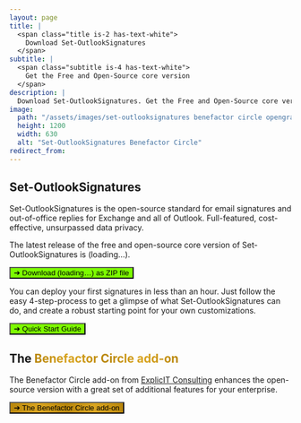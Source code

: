 ```yaml
---
layout: page
title: |
  <span class="title is-2 has-text-white">
    Download Set-OutlookSignatures
  </span>
subtitle: |
  <span class="subtitle is-4 has-text-white">
    Get the Free and Open-Source core version
  </span>
description: |
  Download Set-OutlookSignatures. Get the Free and Open-Source core version. GitHub. FOSS.
image:
  path: "/assets/images/set-outlooksignatures benefactor circle opengraph1200x630.png"
  height: 1200
  width: 630
  alt: "Set-OutlookSignatures Benefactor Circle"
redirect_from:
---
```


<div style="min-height: 100vh;">
  <h2>Set-OutlookSignatures</h2>
  <p>
  Set-OutlookSignatures is the open-source standard for email signatures and out-of-office replies for Exchange and all of Outlook. Full-featured, cost-effective, unsurpassed data privacy.
  </p>

  <p>The latest release of the free and open-source core version of Set-OutlookSignatures is <span class="version-text">(loading…)</span>.</p>

  <p><a id="download-link" href="https://github.com/Set-OutlookSignatures/Set-OutlookSignatures/releases" target="_blank"><button class="button is-link is-normal is-hover has-text-black has-text-weight-bold" style="background-color: lawngreen">➔ Download&nbsp;<span class="version-text">(loading…)</span>&nbsp;as ZIP file</button></a></p>

  <p>You can deploy your first signatures in less than an hour. Just follow the easy 4-step-process to get a glimpse of what Set-OutlookSignatures can do, and create a robust starting point for your own customizations.</p>

  <p><a href="/quickstart"><button class="button is-link is-normal is-hover has-text-black has-text-weight-bold" style="background-color: lawngreen">➔ Quick Start Guide</button></a></p>

  <h2>The <span style="font-weight: bold; background-image: linear-gradient(to right, darkgoldenrod, goldenrod, darkgoldenrod, goldenrod, darkgoldenrod); background-clip: text; color: transparent;">Benefactor Circle add-on</span></h2>
  <p>The Benefactor Circle add-on from <a href="https://explicitconsulting.at" target="_blank">ExplicIT Consulting</a> enhances the open-source version with a great set of additional features for your enterprise.</p>

  <p><a href="/benefactorcircle"><button class="button is-link is-normal is-hover has-text-black has-text-weight-bold" style="background-image: linear-gradient(to right, darkgoldenrod, goldenrod, darkgoldenrod, goldenrod, darkgoldenrod)">➔ The Benefactor Circle add-on</button></a></p>
</div>


<script>
  fetch('https://api.github.com/repos/Set-OutlookSignatures/Set-OutlookSignatures/releases/latest')
    .then(response => response.json())
    .then(data => {
      document.querySelectorAll('.version-text').forEach(span => {
        span.textContent = data.tag_name;
      });

      document.getElementById('download-link').href =
        `https://github.com/Set-OutlookSignatures/Set-OutlookSignatures/releases/download/${data.tag_name}/Set-OutlookSignatures_${data.tag_name}.zip`;
    })
    .catch(error => {
      console.error('Error fetching release info:', error);
    });
</script>
